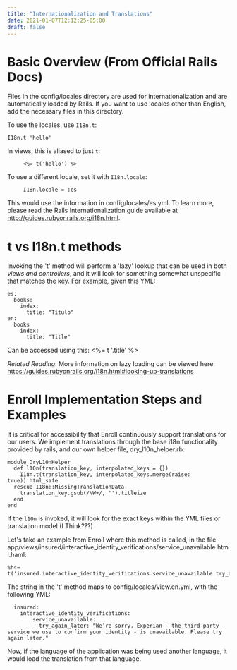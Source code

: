 ```yaml
---
title: "Internationalization and Translations"
date: 2021-01-07T12:12:25-05:00
draft: false
---
```



# Basic Overview (From Official Rails Docs)

Files in the config/locales directory are used for internationalization and are automatically loaded by Rails. If you want to use locales other than English, add the necessary files in this directory.

To use the locales, use `I18n.t`:

```
I18n.t 'hello'
```

 In views, this is aliased to just `t`:
```
     <%= t('hello') %>
```
 To use a different locale, set it with `I18n.locale`:
```
     I18n.locale = :es
```
 This would use the information in config/locales/es.yml. To learn more, please read the Rails Internationalization guide
 available at http://guides.rubyonrails.org/i18n.html.

# t vs I18n.t methods

Invoking the 't' method will perform a 'lazy' lookup that can be used in both _views and controllers_, and it will look for something somewhat unspecific that matches the key. For example, given this YML:
```
es:
  books:
    index:
      title: "Título"
en:
  books
    index:
      title: "Title"
```
Can be accessed using this:
<%= t '.title' %>

_Related Reading_: More information on lazy loading can be viewed here: https://guides.rubyonrails.org/i18n.html#looking-up-translations

# Enroll Implementation Steps and Examples

It is critical for accessibility that Enroll continuously support translations for our users. We implement translations through the base i18n functionality provided by rails, and our own helper file, dry_l10n_helper.rb:


```
module DryL10nHelper
  def l10n(translation_key, interpolated_keys = {})
    I18n.t(translation_key, interpolated_keys.merge(raise: true)).html_safe
  rescue I18n::MissingTranslationData
    translation_key.gsub(/\W+/, '').titleize
  end
end
```

If the `l10n` is invoked, it will look for the exact keys within the YML files or translation model (I Think???)

Let's take an example from Enroll where this method is called, in the file app/views/insured/interactive_identity_verifications/service_unavailable.html.haml:

```
%h4= t('insured.interactive_identity_verifications.service_unavailable.try_again_later')
```

The string in the 't' method  maps to config/locales/view.en.yml, with the following YML:

```
  insured:
    interactive_identity_verifications:
        service_unavailable:
          try_again_later: "We’re sorry. Experian - the third-party service we use to confirm your identity - is unavailable. Please try again later."
```

Now, if the language of the application was being used another language, it would load the translation from that language.

